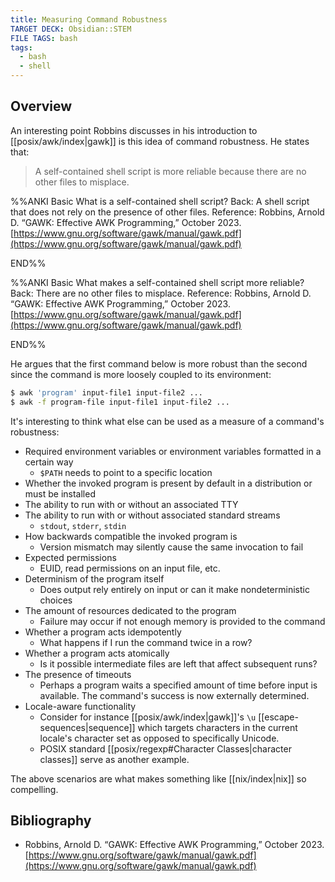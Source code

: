 ```yaml
---
title: Measuring Command Robustness
TARGET DECK: Obsidian::STEM
FILE TAGS: bash
tags:
  - bash
  - shell
---
```


## Overview

An interesting point Robbins discusses in his introduction to [[posix/awk/index|gawk]] is this idea of command robustness. He states that:

> A self-contained shell script is more reliable because there are no other files to misplace.

%%ANKI
Basic
What is a self-contained shell script?
Back: A shell script that does not rely on the presence of other files.
Reference: Robbins, Arnold D. “GAWK: Effective AWK Programming,” October 2023. [https://www.gnu.org/software/gawk/manual/gawk.pdf](https://www.gnu.org/software/gawk/manual/gawk.pdf)
<!--ID: 1706726911473-->
END%%

%%ANKI
Basic
What makes a self-contained shell script more reliable?
Back: There are no other files to misplace.
Reference: Robbins, Arnold D. “GAWK: Effective AWK Programming,” October 2023. [https://www.gnu.org/software/gawk/manual/gawk.pdf](https://www.gnu.org/software/gawk/manual/gawk.pdf)
<!--ID: 1706726911475-->
END%%

He argues that the first command below is more robust than the second since the command is more loosely coupled to its environment:

```bash
$ awk 'program' input-file1 input-file2 ...
$ awk -f program-file input-file1 input-file2 ...
```

It's interesting to think what else can be used as a measure of a command's robustness:

* Required environment variables or environment variables formatted in a certain way
	* `$PATH` needs to point to a specific location
* Whether the invoked program is present by default in a distribution or must be installed
* The ability to run with or without an associated TTY
* The ability to run with or without associated standard streams
	* `stdout`, `stderr`, `stdin`
* How backwards compatible the invoked program is
	* Version mismatch may silently cause the same invocation to fail
* Expected permissions
	* EUID, read permissions on an input file, etc.
* Determinism of the program itself
	* Does output rely entirely on input or can it make nondeterministic choices
* The amount of resources dedicated to the program
	* Failure may occur if not enough memory is provided to the command
* Whether a program acts idempotently
	* What happens if I run the command twice in a row?
* Whether a program acts atomically
	* Is it possible intermediate files are left that affect subsequent runs?
* The presence of timeouts
	* Perhaps a program waits a specified amount of time before input is available. The command's success is now externally determined.
* Locale-aware functionality
	* Consider for instance [[posix/awk/index|gawk]]'s `\u` [[escape-sequences|sequence]] which targets characters in the current locale's character set as opposed to specifically Unicode.
	* POSIX standard [[posix/regexp#Character Classes|character classes]] serve as another example.

The above scenarios are what makes something like [[nix/index|nix]] so compelling.

## Bibliography

* Robbins, Arnold D. “GAWK: Effective AWK Programming,” October 2023. [https://www.gnu.org/software/gawk/manual/gawk.pdf](https://www.gnu.org/software/gawk/manual/gawk.pdf)
